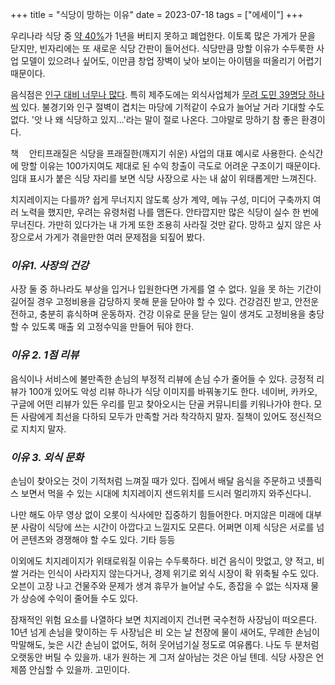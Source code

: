 +++
title = "식당이 망하는 이유"
date = 2023-07-18
tags = ["에세이"]
+++

우리나라 식당 중 [약 40%](https://www.hani.co.kr/arti/economy/economy_general/973421.html)가 1년을 버티지 못하고 폐업한다. 이토록 많은 가게가 문을 닫지만, 빈자리에는 또 새로운 식당 간판이 들어선다. 식당만큼 망할 이유가 수두룩한 사업 모델이 있으려나 싶어도, 이만큼 창업 장벽이 낮아 보이는 아이템을 떠올리기 어렵기 때문이다.

음식점은 [인구 대비 너무나 많다](https://www.foodbank.co.kr/news/articleView.html?idxno=49160). 특히 제주도에는 외식사업체가 [무려 도민 39명당 하나씩](https://www.atfis.or.kr/fip/front/M000000268/stats/service.do) 있다. 불경기와 인구 절벽이 겹치는 마당에 기적같이 수요가 늘어날 거라 기대할 수도 없다. '앗 나 왜 식당하고 있지...'라는 말이 절로 나온다. 그야말로 망하기 참 좋은 환경이다.

책ᅠ 안티프래질은 식당을 프래질한(깨지기 쉬운) 사업의 대표 예시로 사용한다. 순식간에 망할 이유는 100가지여도 제대로 된 수익 창출이 극도로 어려운 구조이기 때문이다. 임대 표시가 붙은 식당 자리를 보면 식당 사장으로 사는 내 삶이 위태롭게만 느껴진다.

치지레이지는 다를까? 쉽게 무너지지 않도록 상가 계약, 메뉴 구성, 미디어 구축까지 여러 노력을 했지만, 우려는 유령처럼 나를 맴돈다. 안타깝지만 많은 식당이 실수 한 번에 무너진다. 가만히 있다가는 내 가게 또한 조용히 사라질 것만 같다. 망하고 싶지 않은 사장으로서 가게가 겪을만한 여러 문제점을 되짚어 봤다.

### *이유1. 사장의 건강*

사장 둘 중 하나라도 부상을 입거나 입원한다면 가게를 열 수 없다. 일을 못 하는 기간이 길어질 경우 고정비용을 감당하지 못해 문을 닫아야 할 수 있다. 건강검진 받고, 안전운전하고, 충분히 휴식하며 운동하자. 건강 이유로 문을 닫는 일이 생겨도 고정비용을 충당할 수 있도록 매출 외 고정수익을 만들어 둬야 한다.

### *이유 2. 1점 리뷰*

음식이나 서비스에 불만족한 손님의 부정적 리뷰에 손님 수가 줄어들 수 있다. 긍정적 리뷰가 100개 있어도 악성 리뷰 하나가 식당 이미지를 바꿔놓기도 한다. 네이버, 카카오, 구글에 어떤 리뷰가 있든 우리를 믿고 찾아오시는 단골 커뮤니티를 키워나가야 한다. 모든 사람에게 최선을 다하되 모두가 만족할 거라 착각하지 말자. 질책이 있어도 정신적으로 지치지 말자.

### *이유 3. 외식 문화*

손님이 찾아오는 것이 기적처럼 느껴질 때가 있다. 집에서 배달 음식을 주문하고 넷플릭스 보면서 먹을 수 있는 시대에 치지레이지 샌드위치를 드시러 멀리까지 와주신다니.

나만 해도 아무 영상 없이 오롯이 식사에만 집중하기 힘들어한다. 머지않은 미래에 대부분 사람이 식당에 쓰는 시간이 아깝다고 느낄지도 모른다. 어쩌면 이제 식당은 서로를 넘어 콘텐츠와 경쟁해야 할 수도 있다.
기타 등등

이외에도 치지레이지가 위태로워질 이유는 수두룩하다. 비건 음식이 맛없고, 양 적고, 비쌀 거라는 인식이 사라지지 않는다거나, 경제 위기로 외식 시장이 확 위축될 수도 있다. 오븐이 고장 나고 건물주와 문제가 생겨 휴무가 늘어날 수도, 종잡을 수 없는 식자재 물가 상승에 수익이 줄어들 수도 있다.

잠재적인 위험 요소를 나열하다 보면 치지레이지 건너편 국수천하 사장님이 떠오른다. 10년 넘게 손님을 맞이하는 두 사장님은 비 오는 날 천장에 물이 새어도, 무례한 손님이 막말해도, 늦은 시간 손님이 없어도, 허허 웃어넘기실 정도로 여유롭다. 나도 두 분처럼 오랫동안 버틸 수 있을까. 내가 원하는 게 그저 살아남는 것은 아닐 텐데. 식당 사장은 언제쯤 안심할 수 있을까. 고민이다.